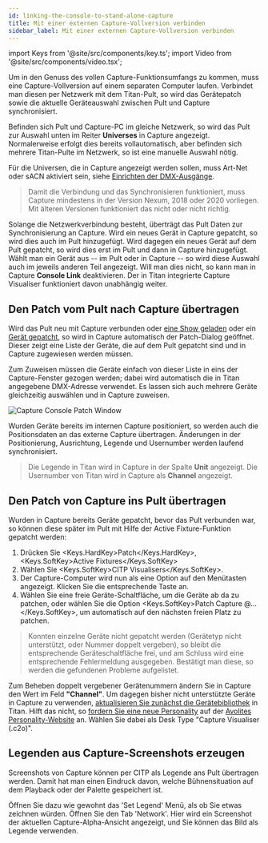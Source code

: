 ```yaml
---
id: linking-the-console-to-stand-alone-capture
title: Mit einer externen Capture-Vollversion verbinden
sidebar_label: Mit einer externen Capture-Vollversion verbinden
---
```


import Keys from '@site/src/components/key.ts';
import Video from '@site/src/components/video.tsx';

Um in den Genuss des vollen Capture-Funktionsumfangs zu kommen, muss
eine Capture-Vollversion auf einem separaten Computer laufen. Verbindet
man diesen per Netzwerk mit dem Titan-Pult, so wird das Gerätepatch
sowie die aktuelle Geräteauswahl zwischen Pult und Capture
synchronisiert.

Befinden sich Pult und Capture-PC im gleiche Netzwerk, so wird das Pult
zur Auswahl unten im Reiter **Universes** in Capture angezeigt.
Normalerweise erfolgt dies bereits vollautomatisch, aber befinden sich
mehrere Titan-Pulte im Netzwerk, so ist eine manuelle Auswahl nötig.

Für die Universen, die in Capture angezeigt werden sollen, muss Art-Net oder 
sACN aktiviert sein, siehe [Einrichten der DMX-Ausgänge](../system-settings/dmx-output-mapping.md#configuring-dmx-outputs).

> Damit die Verbindung und das Synchronisieren funktioniert, muss Capture 
  mindestens in der Version Nexum, 2018 oder 2020 vorliegen. Mit älteren 
  Versionen funktioniert das nicht oder nicht richtig.

Solange die Netzwerkverbindung besteht, überträgt das Pult Daten zur
Synchronisierung an Capture. Wird ein neues Gerät in Capture gepatcht,
so wird dies auch im Pult hinzugefügt. Wird dagegen ein neues Gerät auf
dem Pult gepatcht, so wird dies erst im Pult und dann in Capture
hinzugefügt. Wählt man ein Gerät aus -- im Pult oder in Capture -- so
wird diese Auswahl auch im jeweils anderen Teil angezeigt. Will man dies
nicht, so kann man in Capture **Console Link** deaktivieren. Der in Titan 
integrierte Capture Visualiser funktioniert davon unabhängig weiter.

## Den Patch vom Pult nach Capture übertragen

Wird das Pult neu mit Capture verbunden oder [eine Show geladen](../titan-basics/loading-and-saving-shows.md#laden-einer-show) oder ein
[Gerät gepatcht](../patching/patching-new-fixtures-or-dimmers.md), so 
wird in Capture automatisch der Patch-Dialog geöffnet. Dieser zeigt 
eine Liste der Geräte, die auf dem Pult gepatcht sind und in Capture 
zugewiesen werden müssen.

Zum Zuweisen müssen die Geräte einfach von dieser Liste in eins der
Capture-Fenster gezogen werden; dabei wird automatisch die in Titan
angegebene DMX-Adresse verwendet. Es lassen sich auch mehrere Geräte
gleichzeitig auswählen und in Capture zuweisen.

![Capture Console Patch Window](/docs/images/Capture-Console-Patch-Window.png)

Wurden Geräte bereits im internen Capture positioniert, so werden auch
die Positionsdaten an das externe Capture übertragen. Änderungen in der
Positionierung, Ausrichtung, Legende und Usernumber werden laufend
synchronisiert.

> Die Legende in Titan wird in Capture in der Spalte **Unit** angezeigt. 
Die Usernumber von Titan wird in Capture als **Channel** angezeigt.

## Den Patch von Capture ins Pult übertragen

Wurden in Capture bereits Geräte gepatcht, bevor das Pult verbunden war,
so können diese später im Pult mit Hilfe der Active Fixture-Funktion
gepatcht werden:

1. Drücken Sie <Keys.HardKey>Patch</Keys.HardKey>, <Keys.SoftKey>Active Fixtures</Keys.SoftKey>
2. Wählen Sie <Keys.SoftKey>CITP Visualisers</Keys.SoftKey>.
3. Der Capture-Computer wird nun als eine Option auf den Menütasten
angezeigt. Klicken Sie die entsprechende Taste an.
4. Wählen Sie eine freie Geräte-Schaltfläche, um die Geräte ab da zu
patchen, oder wählen Sie die Option <Keys.SoftKey>Patch Capture @...</Keys.SoftKey>, um
automatisch auf den nächsten freien Platz zu patchen.

> Konnten einzelne Geräte nicht gepatcht werden (Gerätetyp nicht
unterstützt, oder Nummer doppelt vergeben), so bleibt die entsprechende
Geräteschaltfläche frei, und am Schluss wird eine entsprechende
Fehlermeldung ausgegeben. Bestätigt man diese, so werden die gefundenen
Probleme aufgelistet.

Zum Beheben doppelt vergebener Gerätenummern ändern Sie in Capture den
Wert im Feld **"Channel"**. Um dagegen bisher nicht unterstützte Geräte in
Capture zu verwenden, [aktualisieren Sie zunächst die Gerätebibliothek](../fixture-personalities.md#aktualisieren-des-personality-speichers-des-pultes) 
in Titan. Hilft das nicht, so [fordern Sie eine neue Personality](../fixture-personalities.md#anfordern-einer-neuen-gerätedatei) auf
der [Avolites Personality-Website](https://personalities.avolites.com/?mainPage=Request%20Queue.asp&) an. Wählen
Sie dabei als Desk Type "Capture Visualiser (.c2o)".

## Legenden aus Capture-Screenshots erzeugen

Screenshots von Capture können per CITP als Legende ans Pult übertragen werden. Damit hat man
einen Eindruck davon, welche Bühnensituation auf dem Playback oder der Palette gespeichert ist.

Öffnen Sie dazu wie gewohnt das 'Set Legend' Menü, als ob Sie etwas zeichnen würden. Öffnen Sie 
den Tab 'Network'. Hier wird ein Screenshot der aktuellen Capture-Alpha-Ansicht angezeigt, und Sie 
können das Bild als Legende verwenden.